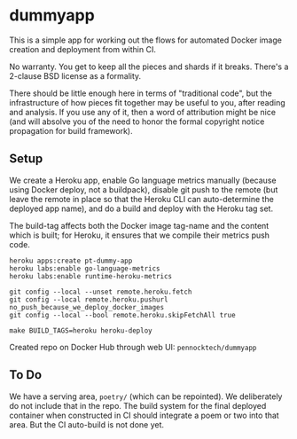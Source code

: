 dummyapp
========

This is a simple app for working out the flows for automated Docker image
creation and deployment from within CI.

No warranty.  You get to keep all the pieces and shards if it breaks.
There's a 2-clause BSD license as a formality.

There should be little enough here in terms of "traditional code", but the
infrastructure of how pieces fit together may be useful to you, after reading
and analysis.  If you use any of it, then a word of attribution might be nice
(and will absolve you of the need to honor the formal copyright notice
propagation for build framework).

## Setup

We create a Heroku app, enable Go language metrics manually (because using
Docker deploy, not a buildpack), disable git push to the remote (but leave
the remote in place so that the Heroku CLI can auto-determine the deployed
app name), and do a build and deploy with the Heroku tag set.

The build-tag affects both the Docker image tag-name and the content which
is built; for Heroku, it ensures that we compile their metrics push code.

```
heroku apps:create pt-dummy-app
heroku labs:enable go-language-metrics
heroku labs:enable runtime-heroku-metrics

git config --local --unset remote.heroku.fetch
git config --local remote.heroku.pushurl no_push_because_we_deploy_docker_images
git config --local --bool remote.heroku.skipFetchAll true

make BUILD_TAGS=heroku heroku-deploy
```

Created repo on Docker Hub through web UI: `pennocktech/dummyapp`

## To Do

We have a serving area, `poetry/` (which can be repointed).
We deliberately do not include that in the repo.
The build system for the final deployed container when constructed in CI
should integrate a poem or two into that area.
But the CI auto-build is not done yet.
